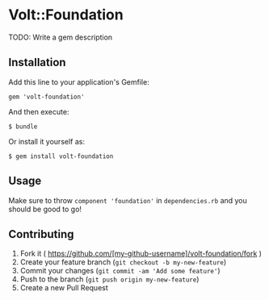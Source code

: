 # Volt::Foundation

TODO: Write a gem description

## Installation

Add this line to your application's Gemfile:

    gem 'volt-foundation'

And then execute:

    $ bundle

Or install it yourself as:

    $ gem install volt-foundation

## Usage

Make sure to throw `component 'foundation'` in `dependencies.rb` and you should be good to go!

## Contributing

1. Fork it ( https://github.com/[my-github-username]/volt-foundation/fork )
2. Create your feature branch (`git checkout -b my-new-feature`)
3. Commit your changes (`git commit -am 'Add some feature'`)
4. Push to the branch (`git push origin my-new-feature`)
5. Create a new Pull Request
